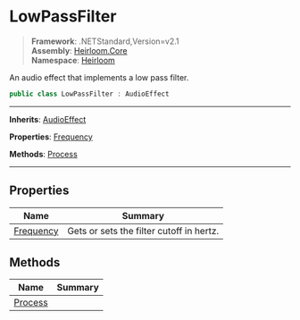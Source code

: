 # LowPassFilter

> **Framework**: .NETStandard,Version=v2.1  
> **Assembly**: [Heirloom.Core][0]  
> **Namespace**: [Heirloom][0]  

An audio effect that implements a low pass filter.

```cs
public class LowPassFilter : AudioEffect
```

--------------------------------------------------------------------------------

**Inherits**: [AudioEffect][1]

**Properties**: [Frequency][2]

**Methods**: [Process][3]

--------------------------------------------------------------------------------

## Properties

| Name           | Summary                                  |
|----------------|------------------------------------------|
| [Frequency][2] | Gets or sets the filter cutoff in hertz. |

## Methods

| Name         | Summary |
|--------------|---------|
| [Process][3] |         |

[0]: ../Heirloom.Core.md
[1]: Heirloom.AudioEffect.md
[2]: Heirloom.LowPassFilter.Frequency.md
[3]: Heirloom.LowPassFilter.Process.md
